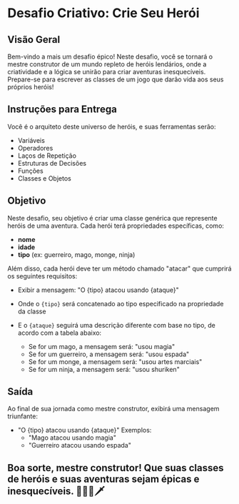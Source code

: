 # Desafio Criativo: Crie Seu Herói

## Visão Geral

Bem-vindo a mais um desafio épico! Neste desafio, você se tornará o mestre construtor de um mundo repleto de heróis lendários, onde a criatividade e a lógica se unirão para criar aventuras inesquecíveis. Prepare-se para escrever as classes de um jogo que darão vida aos seus próprios heróis!

## Instruções para Entrega

Você é o arquiteto deste universo de heróis, e suas ferramentas serão:

- Variáveis
- Operadores
- Laços de Repetição
- Estruturas de Decisões
- Funções
- Classes e Objetos

## Objetivo

Neste desafio, seu objetivo é criar uma classe genérica que represente heróis de uma aventura. Cada herói terá propriedades específicas, como:

- **nome**
- **idade**
- **tipo** (ex: guerreiro, mago, monge, ninja)

Além disso, cada herói deve ter um método chamado "atacar" que cumprirá os seguintes requisitos:

- Exibir a mensagem: "O {tipo} atacou usando {ataque}"
- Onde o `{tipo}` será concatenado ao tipo especificado na propriedade da classe
- E o `{ataque}` seguirá uma descrição diferente com base no tipo, de acordo com a tabela abaixo:

  - Se for um mago, a mensagem será: "usou magia"
  - Se for um guerreiro, a mensagem será: "usou espada"
  - Se for um monge, a mensagem será: "usou artes marciais"
  - Se for um ninja, a mensagem será: "usou shuriken"

## Saída

Ao final de sua jornada como mestre construtor, exibirá uma mensagem triunfante:

- "O {tipo} atacou usando {ataque}"
  Exemplos:
  - "Mago atacou usando magia"
  - "Guerreiro atacou usando espada"

## Boa sorte, mestre construtor! Que suas classes de heróis e suas aventuras sejam épicas e inesquecíveis. 👾💥🏹🗡
